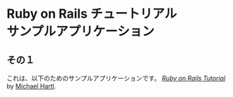 # Ruby on Rails チュートリアル<br>サンプルアプリケーション

## その１

これは、以下のためのサンプルアプリケーションです。
[*Ruby on Rails Tutorial*](http://railstutorial.jp/)
by [Michael Hartl](http://michaelhartl.com/).